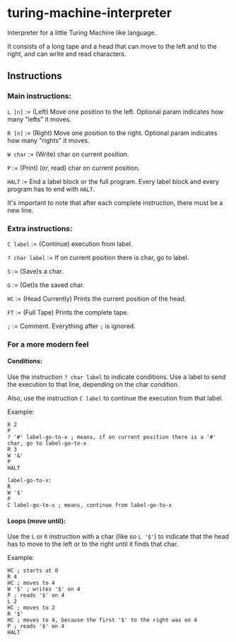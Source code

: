 # turing-machine-interpreter
Interpreter for a little Turing Machine like language.

It consists of a long tape and a head that can move to the left and to the right, and can write and read characters.

## Instructions
### Main instructions:
`L [n]` := (Left) Move one position to the left. Optional param indicates how many "lefts" it moves.

`R [n]` := (Right) Move one position to the right. Optional param indicates how many "rights" it moves.

`W char` := (Write) char on current position.

`P` := (Print) (or, read) char on current position.

`HALT` := End a label block or the full program. Every label block and every program has to end with `HALT`.

It's important to note that after each complete instruction, there must be a new line.

### Extra instructions:
`C label` := (Continue) execution from label.

`? char label` := If on current position there is char, go to label.

`S` := (Save)s a char.

`G` := (Get)s the saved char.

`HC` := (Head Currently) Prints the current position of the head.

`FT` := (Full Tape) Prints the complete tape.

`;` := Comment. Everything after `;` is ignored.

### For a more modern feel
#### Conditions:
Use the instruction `? char label` to indicate conditions. Use a label to send the execution to that line, depending on the char condition.

Also, use the instruction `C label` to continue the execution from that label.

Example:
```
R 2
P
? '#' label-go-to-x ; means, if on current position there is a '#' char, go to label-go-to-x
R 3
W '&'
P
HALT

label-go-to-x:
R
W '$'
P
C label-go-to-x ; means, continue from label-go-to-x
```

#### Loops (move until):
Use the `L` or `R` instruction with a char (like so `L '$'`) to indicate that the head has to move to the left or to the right until it finds that char.

Example:
```
HC ; starts at 0
R 4
HC ; moves to 4
W '$' ; writes '$' on 4
P ; reads '$' on 4
L 2
HC ; moves to 2
R '$'
HC ; moves to 4, because the first '$' to the right was on 4
P ; reads '$' on 4
HALT
```

